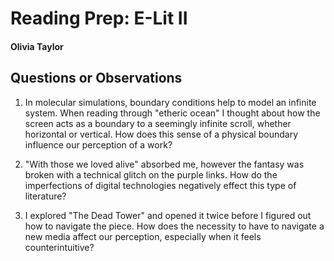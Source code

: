# Reading Prep: E-Lit II

#### Olivia Taylor

## Questions or Observations

1.  In molecular simulations, boundary conditions help to model an infinite system. When reading through "etheric ocean" I thought about how the screen acts as a boundary to a seemingly infinite scroll, whether horizontal or vertical. How does this sense of a physical boundary influence our perception of a work?

2. "With those we loved alive" absorbed me, however the fantasy was broken with a technical glitch on the purple links. How do the imperfections of digital technologies negatively effect this type of literature?

3. I explored "The Dead Tower" and opened it twice before I figured out how to navigate the piece. How does the necessity to have to navigate a new media affect our perception, especially when it feels counterintuitive?

